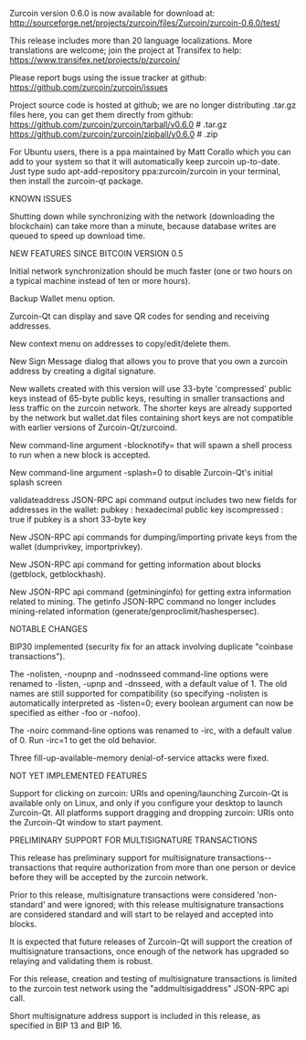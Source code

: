 Zurcoin version 0.6.0 is now available for download at:
http://sourceforge.net/projects/zurcoin/files/Zurcoin/zurcoin-0.6.0/test/

This release includes more than 20 language localizations.
More translations are welcome; join the
project at Transifex to help:
https://www.transifex.net/projects/p/zurcoin/

Please report bugs using the issue tracker at github:
https://github.com/zurcoin/zurcoin/issues

Project source code is hosted at github; we are no longer
distributing .tar.gz files here, you can get them
directly from github:
https://github.com/zurcoin/zurcoin/tarball/v0.6.0  # .tar.gz
https://github.com/zurcoin/zurcoin/zipball/v0.6.0  # .zip

For Ubuntu users, there is a ppa maintained by Matt Corallo which
you can add to your system so that it will automatically keep
zurcoin up-to-date.  Just type
sudo apt-add-repository ppa:zurcoin/zurcoin
in your terminal, then install the zurcoin-qt package.


KNOWN ISSUES

Shutting down while synchronizing with the network
(downloading the blockchain) can take more than a minute,
because database writes are queued to speed up download
time.


NEW FEATURES SINCE BITCOIN VERSION 0.5

Initial network synchronization should be much faster
(one or two hours on a typical machine instead of ten or more
hours).

Backup Wallet menu option.

Zurcoin-Qt can display and save QR codes for sending
and receiving addresses.

New context menu on addresses to copy/edit/delete them.

New Sign Message dialog that allows you to prove that you
own a zurcoin address by creating a digital
signature.

New wallets created with this version will
use 33-byte 'compressed' public keys instead of
65-byte public keys, resulting in smaller
transactions and less traffic on the zurcoin
network. The shorter keys are already supported
by the network but wallet.dat files containing
short keys are not compatible with earlier
versions of Zurcoin-Qt/zurcoind.

New command-line argument -blocknotify=<command>
that will spawn a shell process to run <command> 
when a new block is accepted.

New command-line argument -splash=0 to disable
Zurcoin-Qt's initial splash screen

validateaddress JSON-RPC api command output includes
two new fields for addresses in the wallet:
pubkey : hexadecimal public key
iscompressed : true if pubkey is a short 33-byte key

New JSON-RPC api commands for dumping/importing
private keys from the wallet (dumprivkey, importprivkey).

New JSON-RPC api command for getting information about
blocks (getblock, getblockhash).

New JSON-RPC api command (getmininginfo) for getting
extra information related to mining. The getinfo
JSON-RPC command no longer includes mining-related
information (generate/genproclimit/hashespersec).



NOTABLE CHANGES

BIP30 implemented (security fix for an attack involving
duplicate "coinbase transactions").

The -nolisten, -noupnp and -nodnsseed command-line
options were renamed to -listen, -upnp and -dnsseed,
with a default value of 1. The old names are still
supported for compatibility (so specifying -nolisten
is automatically interpreted as -listen=0; every
boolean argument can now be specified as either
-foo or -nofoo).

The -noirc command-line options was renamed to
-irc, with a default value of 0. Run -irc=1 to
get the old behavior.

Three fill-up-available-memory denial-of-service
attacks were fixed.


NOT YET IMPLEMENTED FEATURES

Support for clicking on zurcoin: URIs and
opening/launching Zurcoin-Qt is available only on Linux,
and only if you configure your desktop to launch
Zurcoin-Qt. All platforms support dragging and dropping
zurcoin: URIs onto the Zurcoin-Qt window to start
payment.


PRELIMINARY SUPPORT FOR MULTISIGNATURE TRANSACTIONS

This release has preliminary support for multisignature
transactions-- transactions that require authorization
from more than one person or device before they
will be accepted by the zurcoin network.

Prior to this release, multisignature transactions
were considered 'non-standard' and were ignored;
with this release multisignature transactions are
considered standard and will start to be relayed
and accepted into blocks.

It is expected that future releases of Zurcoin-Qt
will support the creation of multisignature transactions,
once enough of the network has upgraded so relaying
and validating them is robust.

For this release, creation and testing of multisignature
transactions is limited to the zurcoin test network using
the "addmultisigaddress" JSON-RPC api call.

Short multisignature address support is included in this
release, as specified in BIP 13 and BIP 16.
